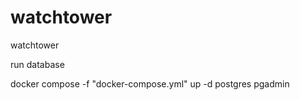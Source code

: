 # watchtower
watchtower

run database 

 docker compose -f "docker-compose.yml" up -d  postgres pgadmin 

 
